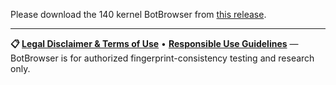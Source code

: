 Please download the 140 kernel BotBrowser from [this release](https://github.com/botswin/BotBrowser/releases/tag/v140-20250922).

---

**📋 [Legal Disclaimer & Terms of Use](https://github.com/botswin/BotBrowser/blob/main/DISCLAIMER.md)** • **[Responsible Use Guidelines](https://github.com/botswin/BotBrowser/blob/main/RESPONSIBLE_USE.md)** — BotBrowser is for authorized fingerprint-consistency testing and research only.
